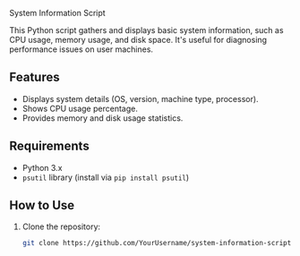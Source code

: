 System Information Script

This Python script gathers and displays basic system information, such as CPU usage, memory usage, and disk space. It's useful for diagnosing performance issues on user machines.

## Features
- Displays system details (OS, version, machine type, processor).
- Shows CPU usage percentage.
- Provides memory and disk usage statistics.

## Requirements
- Python 3.x
- `psutil` library (install via `pip install psutil`)

## How to Use
1. Clone the repository:
   ```bash
   git clone https://github.com/YourUsername/system-information-script.git
